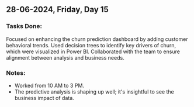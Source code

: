 ## 28-06-2024, Friday, Day 15
### Tasks Done:
Focused on enhancing the churn prediction dashboard by adding customer behavioral trends.
Used decision trees to identify key drivers of churn, which were visualized in Power BI.
Collaborated with the team to ensure alignment between analysis and business needs.

### Notes:
- Worked from 10 AM to 3 PM.
- The predictive analysis is shaping up well; it's insightful to see the business impact of data.
    